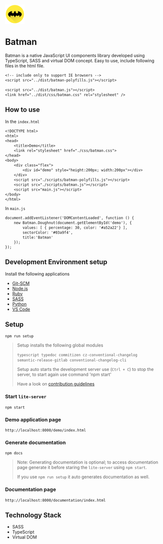 ![alt](https://github.com/Aravind00Kumar/batman/blob/master/logo_64.png) 
# Batman
Batman is a native JavaScript UI components library developed using TypeScript, SASS and virtual DOM concept. Easy to use, include following files in the html file.

```
<!-- include only to support IE browsers -->
<script src="../dist/batman-polyfills.js"></script>

<script src="../dist/batman.js"></script>
<link href="../dist/css/batman.css" rel="stylesheet" />
```

## How to use

In the `index.html`

```
<!DOCTYPE html>
<html>
<head>
    <title>Demo</title>
    <link rel="stylesheet" href="./css/batman.css">
</head>
<body>
    <div class="flex">
        <div id="demo" style="height:200px; width:200px"></div>
    </div>
    <script src="./scripts/batman-polyfills.js"></script>
    <script src="./scripts/batman.js"></script>
    <script src="main.js"></script>
</body>
</html>
```

In `main.js`

```
document.addEventListener('DOMContentLoaded', function () {
    new Batman.Doughnut(document.getElementById('demo'), {
        values: [ { percentage: 30, color: '#a52a22'} ], 
        sectorColor: '#03a9f4',
        title:'Batman'
    });
});

```

## Development Environment setup 
Install the following applications 
* [Git-SCM](https://code.siemens.com/ui-developers/git/blob/master/readme.md#git-scm-installation)
* [Node.js](https://code.siemens.com/ui-developers/git/blob/master/readme.md#setup-nodejs-and-configuring-proxy)
* [Ruby](https://code.siemens.com/ui-developers/git/blob/master/readme.md#setup-ruby-and-configure-proxy)
* [SASS](https://code.siemens.com/ui-developers/git/blob/master/readme.md#setup-sass)
* [Python](https://code.siemens.com/ui-developers/git/blob/master/readme.md#setup-python)
* [VS Code](https://code.siemens.com/ui-developers/git/blob/master/readme.md#setup-visual-studio-code)

## Setup

```
npm run setup 
```
> Setup installs the following global modules 
>
> `typescript typedoc commitizen cz-conventional-changelog semantic-release-gitlab conventional-changelog-cli`
> 
> Setup auto starts the development server use (`Ctrl + C`) to stop the server, to start again use command 'npm start'
>   
> Have a look on [contribution guidelines](https://code.siemens.com/aravind.pampana/batman/blob/master/CONTRIBUTING.md)

### Start `lite-server` 

```
npm start
```
### Demo application page

```
http://localhost:8000/demo/index.html
```

### Generate documentation 

```
npm docs
```
> Note: Generating documentation is optional; to access documentation page generate it before staring the `lite-server` using `npm start`. 
>
> If you use `npm run setup` it auto generates documentation as well.

### Documentation page 

```
http://localhost:8000/documentation/index.html
```

## Technology Stack
* SASS
* TypeScript
* Virtual DOM

